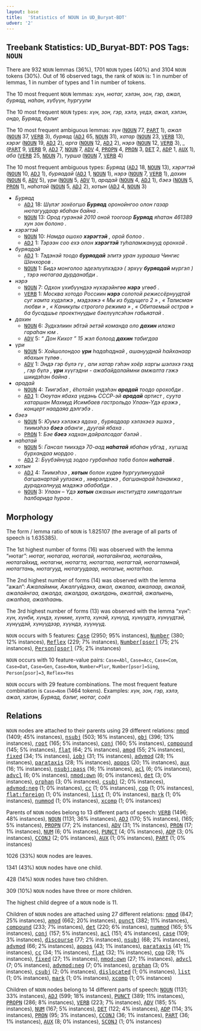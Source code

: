 ```yaml
---
layout: base
title:  'Statistics of NOUN in UD_Buryat-BDT'
udver: '2'
---
```


## Treebank Statistics: UD_Buryat-BDT: POS Tags: `NOUN`

There are 932 `NOUN` lemmas (36%), 1701 `NOUN` types (40%) and 3104 `NOUN` tokens (30%).
Out of 16 observed tags, the rank of `NOUN` is: 1 in number of lemmas, 1 in number of types and 1 in number of tokens.

The 10 most frequent `NOUN` lemmas: <em>хүн, нютаг, хэлэн, зон, гэр, ажал, буряад, наһан, хүбүүн, һургуули</em>

The 10 most frequent `NOUN` types:  <em>хүн, зон, гэр, хэлэ, үедэ, ажал, хэлэн, ондо, Буряад, бэлиг</em>

The 10 most frequent ambiguous lemmas: <em>хүн</em> (<tt><a href="bxr_bdt-pos-NOUN.html">NOUN</a></tt> 77, <tt><a href="bxr_bdt-pos-PART.html">PART</a></tt> 1), <em>ажал</em> (<tt><a href="bxr_bdt-pos-NOUN.html">NOUN</a></tt> 37, <tt><a href="bxr_bdt-pos-VERB.html">VERB</a></tt> 3), <em>буряад</em> (<tt><a href="bxr_bdt-pos-ADJ.html">ADJ</a></tt> 65, <tt><a href="bxr_bdt-pos-NOUN.html">NOUN</a></tt> 31), <em>хатар</em> (<tt><a href="bxr_bdt-pos-NOUN.html">NOUN</a></tt> 23, <tt><a href="bxr_bdt-pos-VERB.html">VERB</a></tt> 13), <em>хэрэг</em> (<tt><a href="bxr_bdt-pos-NOUN.html">NOUN</a></tt> 19, <tt><a href="bxr_bdt-pos-ADJ.html">ADJ</a></tt> 2), <em>арга</em> (<tt><a href="bxr_bdt-pos-NOUN.html">NOUN</a></tt> 12, <tt><a href="bxr_bdt-pos-ADJ.html">ADJ</a></tt> 2), <em>нэрэ</em> (<tt><a href="bxr_bdt-pos-NOUN.html">NOUN</a></tt> 12, <tt><a href="bxr_bdt-pos-VERB.html">VERB</a></tt> 3), <em>_</em> (<tt><a href="bxr_bdt-pos-PART.html">PART</a></tt> 9, <tt><a href="bxr_bdt-pos-VERB.html">VERB</a></tt> 9, <tt><a href="bxr_bdt-pos-ADJ.html">ADJ</a></tt> 7, <tt><a href="bxr_bdt-pos-NOUN.html">NOUN</a></tt> 7, <tt><a href="bxr_bdt-pos-ADV.html">ADV</a></tt> 4, <tt><a href="bxr_bdt-pos-PROPN.html">PROPN</a></tt> 4, <tt><a href="bxr_bdt-pos-PRON.html">PRON</a></tt> 3, <tt><a href="bxr_bdt-pos-DET.html">DET</a></tt> 2, <tt><a href="bxr_bdt-pos-ADP.html">ADP</a></tt> 1, <tt><a href="bxr_bdt-pos-AUX.html">AUX</a></tt> 1), <em>аба</em> (<tt><a href="bxr_bdt-pos-VERB.html">VERB</a></tt> 25, <tt><a href="bxr_bdt-pos-NOUN.html">NOUN</a></tt> 7), <em>турша</em> (<tt><a href="bxr_bdt-pos-NOUN.html">NOUN</a></tt> 7, <tt><a href="bxr_bdt-pos-VERB.html">VERB</a></tt> 4)

The 10 most frequent ambiguous types:  <em>Буряад</em> (<tt><a href="bxr_bdt-pos-ADJ.html">ADJ</a></tt> 18, <tt><a href="bxr_bdt-pos-NOUN.html">NOUN</a></tt> 13), <em>хэрэгтэй</em> (<tt><a href="bxr_bdt-pos-NOUN.html">NOUN</a></tt> 10, <tt><a href="bxr_bdt-pos-ADJ.html">ADJ</a></tt> 1), <em>буряадай</em> (<tt><a href="bxr_bdt-pos-ADJ.html">ADJ</a></tt> 1, <tt><a href="bxr_bdt-pos-NOUN.html">NOUN</a></tt> 1), <em>нэрэ</em> (<tt><a href="bxr_bdt-pos-NOUN.html">NOUN</a></tt> 7, <tt><a href="bxr_bdt-pos-VERB.html">VERB</a></tt> 1), <em>дахин</em> (<tt><a href="bxr_bdt-pos-NOUN.html">NOUN</a></tt> 6, <tt><a href="bxr_bdt-pos-ADV.html">ADV</a></tt> 5), <em>үри</em> (<tt><a href="bxr_bdt-pos-NOUN.html">NOUN</a></tt> 5, <tt><a href="bxr_bdt-pos-ADV.html">ADV</a></tt> 1), <em>арадай</em> (<tt><a href="bxr_bdt-pos-NOUN.html">NOUN</a></tt> 4, <tt><a href="bxr_bdt-pos-ADJ.html">ADJ</a></tt> 1), <em>бэеэ</em> (<tt><a href="bxr_bdt-pos-NOUN.html">NOUN</a></tt> 5, <tt><a href="bxr_bdt-pos-PRON.html">PRON</a></tt> 1), <em>наһатай</em> (<tt><a href="bxr_bdt-pos-NOUN.html">NOUN</a></tt> 5, <tt><a href="bxr_bdt-pos-ADJ.html">ADJ</a></tt> 2), <em>хотын</em> (<tt><a href="bxr_bdt-pos-ADJ.html">ADJ</a></tt> 4, <tt><a href="bxr_bdt-pos-NOUN.html">NOUN</a></tt> 3)


* <em>Буряад</em>
  * <tt><a href="bxr_bdt-pos-ADJ.html">ADJ</a></tt> 18: <em>Шүлэг зохёогшо <b>Буряад</b> оронойнгоо олон газар нютагуудаар ябаһан байна .</em>
  * <tt><a href="bxr_bdt-pos-NOUN.html">NOUN</a></tt> 13: <em>Ород гурэнэй 2010 оной тоогоор <b>Буряад</b> яһатан 461389 хун зон болоно .</em>
* <em>хэрэгтэй</em>
  * <tt><a href="bxr_bdt-pos-NOUN.html">NOUN</a></tt> 10: <em>Намда ошохо <b>хэрэгтэй</b> , орой болоо .</em>
  * <tt><a href="bxr_bdt-pos-ADJ.html">ADJ</a></tt> 1: <em>Тэрээн соо ехэ олон <b>хэрэгтэй</b> туһаламжанууд оронхой .</em>
* <em>буряадай</em>
  * <tt><a href="bxr_bdt-pos-ADJ.html">ADJ</a></tt> 1: <em>Тэдэнэй тоодо <b>буряадай</b> элитэ уран зурааша Чингис Шенхоров .</em>
  * <tt><a href="bxr_bdt-pos-NOUN.html">NOUN</a></tt> 1: <em>Бидэ монголоо эдеэлүүлхэдээ ( эрхүү <b>буряадай</b> мүргэл ) , тэрэ нютагаа дурданабди .</em>
* <em>нэрэ</em>
  * <tt><a href="bxr_bdt-pos-NOUN.html">NOUN</a></tt> 7: <em>Одхон үхибүүндээ нүхэрэйнгөө <b>нэрэ</b> үгөөб .</em>
  * <tt><a href="bxr_bdt-pos-VERB.html">VERB</a></tt> 1: <em>Москва хотодо Россиин <b>нэрэ</b> солотой режиссёрнуудтай суг хамта хүдэлжэ , мэдээжэ « Мы из будущего 2 » , « Талисман любви » , « Каникулы строгого режима » , « Обитаемый остров » ба бусадшье проектнүүдые бэелүүлсэһэн габьяатай .</em>
* <em>дахин</em>
  * <tt><a href="bxr_bdt-pos-NOUN.html">NOUN</a></tt> 6: <em>Зүдхэлиин эбтэй эетэй команда оло <b>дахин</b> илажа гараһан юм .</em>
  * <tt><a href="bxr_bdt-pos-ADV.html">ADV</a></tt> 5: <em>“ Дон Кихот ” 15 жэл болоод <b>дахин</b> табигдаа</em>
* <em>үри</em>
  * <tt><a href="bxr_bdt-pos-NOUN.html">NOUN</a></tt> 5: <em>Хойшолондоо <b>үри</b> һадаһаднай , ашанууднай һайханаар ябахын түлөө .</em>
  * <tt><a href="bxr_bdt-pos-ADV.html">ADV</a></tt> 1: <em>Эндэ гэр бүлэ гү , али хатар гэһэн хоёр харгы шэлэхэ гээд , гэр бүлэ , <b>үри</b> хүүгэдни - ажабайдалаймни амжалта гэжэ шиидэһэн байна .</em>
* <em>арадай</em>
  * <tt><a href="bxr_bdt-pos-NOUN.html">NOUN</a></tt> 4: <em>Тиигэбэл , ёһотойл үндэһэн <b>арадай</b> тоодо орохобди .</em>
  * <tt><a href="bxr_bdt-pos-ADJ.html">ADJ</a></tt> 1: <em>Оюутан ябаха үедэнь СССР-эй <b>арадай</b> артист , суута хатаршан Махмуд Исимбаев гастрольдо Улаан-Үдэ ерэжэ , концерт наадаяа дэлгэбэ .</em>
* <em>бэеэ</em>
  * <tt><a href="bxr_bdt-pos-NOUN.html">NOUN</a></tt> 5: <em>Юумэ хэлэжэ ядаха , буряадаар хэлэхэеэ эшэхэ , тиимэһээ <b>бэеэ</b> абанги , дуугай ябаха .</em>
  * <tt><a href="bxr_bdt-pos-PRON.html">PRON</a></tt> 1: <em>Бэе <b>бэеэ</b> хадхан дайралсадаг бэлэй .</em>
* <em>наһатай</em>
  * <tt><a href="bxr_bdt-pos-NOUN.html">NOUN</a></tt> 5: <em>Гансал тиихэдэ 70-аад <b>наһатай</b> ябаһан үбгэд , хүгшэд бурхандаа мордоо .</em>
  * <tt><a href="bxr_bdt-pos-ADJ.html">ADJ</a></tt> 2: <em>Бүүбэйнүүд зодоо гурбанһаа таба болон <b>наһатай</b> .</em>
* <em>хотын</em>
  * <tt><a href="bxr_bdt-pos-ADJ.html">ADJ</a></tt> 4: <em>Тиимэһээ , <b>хотын</b> болон хүдөө һургуулинуудай багшанартай уулзажа , хөөрэлдэжэ , багшанарай һанамжа , дурадхалнууд мэдэжэ абабабди .</em>
  * <tt><a href="bxr_bdt-pos-NOUN.html">NOUN</a></tt> 3: <em>Улаан – Үдэ <b>хотын</b> ажахын институдта химгадалгын һалбарида һураа .</em>

## Morphology

The form / lemma ratio of `NOUN` is 1.825107 (the average of all parts of speech is 1.635385).

The 1st highest number of forms (16) was observed with the lemma “нютаг”: <em>нютаг, нютагаа, нютагай, нютагайнгаа, нютагайнь, нютагайхид, нютагни, нютагта, нютагтаа, нютагтай, нютагтамнай, нютагтань, нютагууд, нютагуудаар, нютагые, нютагһаа</em>.

The 2nd highest number of forms (14) was observed with the lemma “ажал”: <em>Ажалаймни, Ажалгүйдэнэ, ажал, ажалаа, ажалаар, ажалай, ажалайнгаа, ажалда, ажалдаа, ажалдань, ажалтай, ажалыень, ажалһаа, ажалһаань</em>.

The 3rd highest number of forms (13) was observed with the lemma “хүн”: <em>хүн, хүнби, хүндэ, хүниие, хүнта, хүнэй, хүнүүд, хүнүүдтэ, хүнүүдтэй, хүнүүдэй, хүнүүдээр, хүүндэ, хүүнүүд</em>.

`NOUN` occurs with 5 features: <tt><a href="bxr_bdt-feat-Case.html">Case</a></tt> (2950; 95% instances), <tt><a href="bxr_bdt-feat-Number.html">Number</a></tt> (380; 12% instances), <tt><a href="bxr_bdt-feat-Reflex.html">Reflex</a></tt> (229; 7% instances), <tt><a href="bxr_bdt-feat-Number-psor.html">Number[psor]</a></tt> (75; 2% instances), <tt><a href="bxr_bdt-feat-Person-psor.html">Person[psor]</a></tt> (75; 2% instances)

`NOUN` occurs with 10 feature-value pairs: `Case=Abl`, `Case=Acc`, `Case=Com`, `Case=Dat`, `Case=Gen`, `Case=Nom`, `Number=Plur`, `Number[psor]=Sing`, `Person[psor]=3`, `Reflex=Yes`

`NOUN` occurs with 29 feature combinations.
The most frequent feature combination is `Case=Nom` (1464 tokens).
Examples: <em>хүн, зон, гэр, хэлэ, ажал, хэлэн, Буряад, бэлиг, нютаг, соёл</em>


## Relations

`NOUN` nodes are attached to their parents using 29 different relations: <tt><a href="bxr_bdt-dep-nmod.html">nmod</a></tt> (1409; 45% instances), <tt><a href="bxr_bdt-dep-nsubj.html">nsubj</a></tt> (503; 16% instances), <tt><a href="bxr_bdt-dep-obj.html">obj</a></tt> (396; 13% instances), <tt><a href="bxr_bdt-dep-root.html">root</a></tt> (165; 5% instances), <tt><a href="bxr_bdt-dep-conj.html">conj</a></tt> (160; 5% instances), <tt><a href="bxr_bdt-dep-compound.html">compound</a></tt> (145; 5% instances), <tt><a href="bxr_bdt-dep-flat.html">flat</a></tt> (64; 2% instances), <tt><a href="bxr_bdt-dep-amod.html">amod</a></tt> (55; 2% instances), <tt><a href="bxr_bdt-dep-fixed.html">fixed</a></tt> (34; 1% instances), <tt><a href="bxr_bdt-dep-iobj.html">iobj</a></tt> (31; 1% instances), <tt><a href="bxr_bdt-dep-advmod.html">advmod</a></tt> (28; 1% instances), <tt><a href="bxr_bdt-dep-parataxis.html">parataxis</a></tt> (28; 1% instances), <tt><a href="bxr_bdt-dep-appos.html">appos</a></tt> (20; 1% instances), <tt><a href="bxr_bdt-dep-aux.html">aux</a></tt> (16; 1% instances), <tt><a href="bxr_bdt-dep-nsubj-pass.html">nsubj:pass</a></tt> (16; 1% instances), <tt><a href="bxr_bdt-dep-acl.html">acl</a></tt> (6; 0% instances), <tt><a href="bxr_bdt-dep-advcl.html">advcl</a></tt> (6; 0% instances), <tt><a href="bxr_bdt-dep-nmod-own.html">nmod:own</a></tt> (6; 0% instances), <tt><a href="bxr_bdt-dep-det.html">det</a></tt> (3; 0% instances), <tt><a href="bxr_bdt-dep-orphan.html">orphan</a></tt> (3; 0% instances), <tt><a href="bxr_bdt-dep-csubj.html">csubj</a></tt> (2; 0% instances), <tt><a href="bxr_bdt-dep-advmod-neg.html">advmod:neg</a></tt> (1; 0% instances), <tt><a href="bxr_bdt-dep-cc.html">cc</a></tt> (1; 0% instances), <tt><a href="bxr_bdt-dep-cop.html">cop</a></tt> (1; 0% instances), <tt><a href="bxr_bdt-dep-flat-foreign.html">flat:foreign</a></tt> (1; 0% instances), <tt><a href="bxr_bdt-dep-list.html">list</a></tt> (1; 0% instances), <tt><a href="bxr_bdt-dep-mark.html">mark</a></tt> (1; 0% instances), <tt><a href="bxr_bdt-dep-nummod.html">nummod</a></tt> (1; 0% instances), <tt><a href="bxr_bdt-dep-xcomp.html">xcomp</a></tt> (1; 0% instances)

Parents of `NOUN` nodes belong to 13 different parts of speech: <tt><a href="bxr_bdt-pos-VERB.html">VERB</a></tt> (1496; 48% instances), <tt><a href="bxr_bdt-pos-NOUN.html">NOUN</a></tt> (1131; 36% instances), <tt><a href="bxr_bdt-pos-ADJ.html">ADJ</a></tt> (170; 5% instances),  (165; 5% instances), <tt><a href="bxr_bdt-pos-PROPN.html">PROPN</a></tt> (77; 2% instances), <tt><a href="bxr_bdt-pos-ADV.html">ADV</a></tt> (31; 1% instances), <tt><a href="bxr_bdt-pos-PRON.html">PRON</a></tt> (17; 1% instances), <tt><a href="bxr_bdt-pos-NUM.html">NUM</a></tt> (6; 0% instances), <tt><a href="bxr_bdt-pos-PUNCT.html">PUNCT</a></tt> (4; 0% instances), <tt><a href="bxr_bdt-pos-ADP.html">ADP</a></tt> (3; 0% instances), <tt><a href="bxr_bdt-pos-CCONJ.html">CCONJ</a></tt> (2; 0% instances), <tt><a href="bxr_bdt-pos-AUX.html">AUX</a></tt> (1; 0% instances), <tt><a href="bxr_bdt-pos-PART.html">PART</a></tt> (1; 0% instances)

1026 (33%) `NOUN` nodes are leaves.

1341 (43%) `NOUN` nodes have one child.

428 (14%) `NOUN` nodes have two children.

309 (10%) `NOUN` nodes have three or more children.

The highest child degree of a `NOUN` node is 11.

Children of `NOUN` nodes are attached using 27 different relations: <tt><a href="bxr_bdt-dep-nmod.html">nmod</a></tt> (847; 25% instances), <tt><a href="bxr_bdt-dep-amod.html">amod</a></tt> (662; 20% instances), <tt><a href="bxr_bdt-dep-punct.html">punct</a></tt> (382; 11% instances), <tt><a href="bxr_bdt-dep-compound.html">compound</a></tt> (233; 7% instances), <tt><a href="bxr_bdt-dep-det.html">det</a></tt> (220; 6% instances), <tt><a href="bxr_bdt-dep-nummod.html">nummod</a></tt> (165; 5% instances), <tt><a href="bxr_bdt-dep-conj.html">conj</a></tt> (157; 5% instances), <tt><a href="bxr_bdt-dep-acl.html">acl</a></tt> (151; 4% instances), <tt><a href="bxr_bdt-dep-case.html">case</a></tt> (109; 3% instances), <tt><a href="bxr_bdt-dep-discourse.html">discourse</a></tt> (77; 2% instances), <tt><a href="bxr_bdt-dep-nsubj.html">nsubj</a></tt> (68; 2% instances), <tt><a href="bxr_bdt-dep-advmod.html">advmod</a></tt> (66; 2% instances), <tt><a href="bxr_bdt-dep-appos.html">appos</a></tt> (43; 1% instances), <tt><a href="bxr_bdt-dep-parataxis.html">parataxis</a></tt> (41; 1% instances), <tt><a href="bxr_bdt-dep-cc.html">cc</a></tt> (34; 1% instances), <tt><a href="bxr_bdt-dep-flat.html">flat</a></tt> (32; 1% instances), <tt><a href="bxr_bdt-dep-cop.html">cop</a></tt> (28; 1% instances), <tt><a href="bxr_bdt-dep-fixed.html">fixed</a></tt> (27; 1% instances), <tt><a href="bxr_bdt-dep-nmod-own.html">nmod:own</a></tt> (27; 1% instances), <tt><a href="bxr_bdt-dep-advcl.html">advcl</a></tt> (7; 0% instances), <tt><a href="bxr_bdt-dep-advmod-neg.html">advmod:neg</a></tt> (7; 0% instances), <tt><a href="bxr_bdt-dep-orphan.html">orphan</a></tt> (3; 0% instances), <tt><a href="bxr_bdt-dep-csubj.html">csubj</a></tt> (2; 0% instances), <tt><a href="bxr_bdt-dep-dislocated.html">dislocated</a></tt> (1; 0% instances), <tt><a href="bxr_bdt-dep-list.html">list</a></tt> (1; 0% instances), <tt><a href="bxr_bdt-dep-mark.html">mark</a></tt> (1; 0% instances), <tt><a href="bxr_bdt-dep-xcomp.html">xcomp</a></tt> (1; 0% instances)

Children of `NOUN` nodes belong to 14 different parts of speech: <tt><a href="bxr_bdt-pos-NOUN.html">NOUN</a></tt> (1131; 33% instances), <tt><a href="bxr_bdt-pos-ADJ.html">ADJ</a></tt> (599; 18% instances), <tt><a href="bxr_bdt-pos-PUNCT.html">PUNCT</a></tt> (389; 11% instances), <tt><a href="bxr_bdt-pos-PROPN.html">PROPN</a></tt> (286; 8% instances), <tt><a href="bxr_bdt-pos-VERB.html">VERB</a></tt> (223; 7% instances), <tt><a href="bxr_bdt-pos-ADV.html">ADV</a></tt> (185; 5% instances), <tt><a href="bxr_bdt-pos-NUM.html">NUM</a></tt> (167; 5% instances), <tt><a href="bxr_bdt-pos-DET.html">DET</a></tt> (122; 4% instances), <tt><a href="bxr_bdt-pos-ADP.html">ADP</a></tt> (114; 3% instances), <tt><a href="bxr_bdt-pos-PRON.html">PRON</a></tt> (95; 3% instances), <tt><a href="bxr_bdt-pos-CCONJ.html">CCONJ</a></tt> (36; 1% instances), <tt><a href="bxr_bdt-pos-PART.html">PART</a></tt> (36; 1% instances), <tt><a href="bxr_bdt-pos-AUX.html">AUX</a></tt> (8; 0% instances), <tt><a href="bxr_bdt-pos-SCONJ.html">SCONJ</a></tt> (1; 0% instances)

